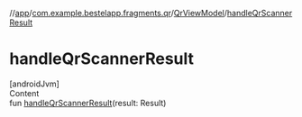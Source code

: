 //[app](../../index.md)/[com.example.bestelapp.fragments.qr](../index.md)/[QrViewModel](index.md)/[handleQrScannerResult](handle-qr-scanner-result.md)



# handleQrScannerResult  
[androidJvm]  
Content  
fun [handleQrScannerResult](handle-qr-scanner-result.md)(result: Result)  



